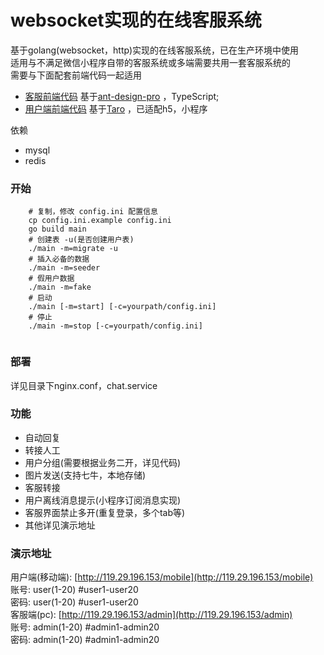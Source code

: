 # websocket实现的在线客服系统
基于golang(websocket，http)实现的在线客服系统，已在生产环境中使用  
适用与不满足微信小程序自带的客服系统或多端需要共用一套客服系统的  
需要与下面配套前端代码一起适用  
- [客服前端代码](https://github.com/zjwshisb/service-frontend) 基于[ant-design-pro](https://github.com/ant-design/ant-design-pro) ，TypeScript;  
- [用户端前端代码](https://github.com/zjwshisb/service-user) 基于[Taro](https://github.com/NervJS/taro) ，已适配h5，小程序

依赖   
- mysql
- redis

### 开始
```shell script
    # 复制，修改 config.ini 配置信息
    cp config.ini.example config.ini 
    go build main
    # 创建表 -u(是否创建用户表)
    ./main -m=migrate -u 
    # 插入必备的数据
    ./main -m=seeder
    # 假用户数据 
    ./main -m=fake
    # 启动
    ./main [-m=start] [-c=yourpath/config.ini]
    # 停止
    ./main -m=stop [-c=yourpath/config.ini]
   
```

### 部署
详见目录下nginx.conf，chat.service


### 功能
- 自动回复
- 转接人工
- 用户分组(需要根据业务二开，详见代码)
- 图片发送(支持七牛，本地存储)
- 客服转接
- 用户离线消息提示(小程序订阅消息实现)
- 客服界面禁止多开(重复登录，多个tab等)
- 其他详见演示地址


### 演示地址
用户端(移动端): [http://119.29.196.153/mobile](http://119.29.196.153/mobile)  
账号: user(1-20) #user1-user20  
密码: user(1-20) #user1-user20  
客服端(pc): [http://119.29.196.153/admin](http://119.29.196.153/admin)  
账号: admin(1-20) #admin1-admin20  
密码: admin(1-20) #admin1-admin20  